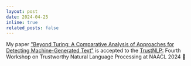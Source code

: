 ```yaml
---
layout: post
date: 2024-04-25
inline: true
related_posts: false
---
```


My paper ["Beyond Turing: A Comparative Analysis of Approaches for Detecting Machine-Generated Text"](https://arxiv.org/pdf/2311.12373) is accepted to the [TrustNLP:](https://trustnlpworkshop.github.io/) Fourth Workshop on Trustworthy Natural Language Processing at NAACL 2024 🎉